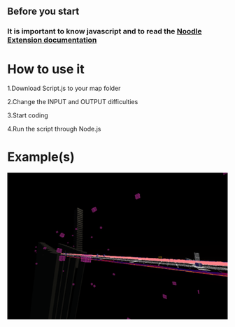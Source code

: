 ## Before you start
### It is important to know javascript and to read the [Noodle Extension documentation](https://www.google.com/search?client=firefox-b-d&q=ducomentation)

# How to use it
1.Download Script.js to your map folder

2.Change the INPUT and OUTPUT difficulties

3.Start coding

4.Run the script through Node.js

# Example(s)

<p align="center">
  <img src="./Images/Example1.PNG" width="650">
</p>
